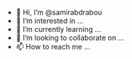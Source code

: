 - 👋 Hi, I’m @samirabdrabou
- 👀 I’m interested in ...
- 🌱 I’m currently learning ...
- 💞️ I’m looking to collaborate on ...
- 📫 How to reach me ...

<!---
samirabdrabou/samirabdrabou is a ✨ special ✨ repository because its `README.md` (this file) appears on your GitHub profile.
You can click the Preview link to take a look at your changes.
--->
